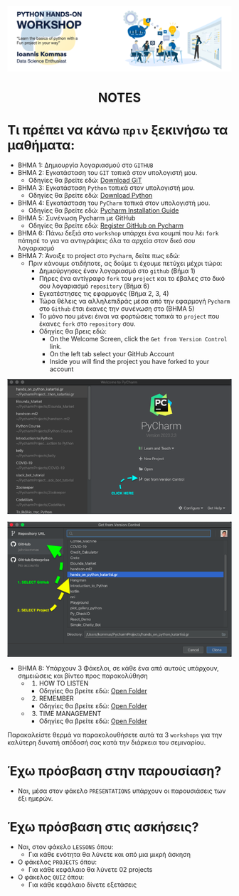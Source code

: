 <p align="center">
<img src="https://github.com/johnkommas/hands_on_python_katartisi.gr/blob/master/docs/img/logo.png?raw=true" width="800"/>
</p>
<h1 align="center">NOTES</h1>

# Τι πρέπει να κάνω `πριν` ξεκινήσω τα μαθήματα:
- ΒΗΜΑ 1: Δημιουργία λογαριασμού στο `GITHUB` 
- ΒΗΜΑ 2: Εγκατάσταση του `GIT` τοπικά στον υπολογιστή μου.
    - Οδηγίες θα βρείτε εδώ: <a href="https://git-scm.com/downloads">Download GiT</a>
- ΒΗΜΑ 3: Εγκατάσταση `Python` τοπικά στον υπολογιστή μου.
    - Οδηγίες θα βρείτε εδώ: <a href="https://www.python.org/downloads/">Download Python</a>
- ΒΗΜΑ 4: Εγκατάσταση του `PyCharm` τοπικά στον υπολογιστή μου.
    - Οδηγίες θα βρείτε εδώ: <a href="https://www.jetbrains.com/help/pycharm/installation-guide.html">Pycharm Installation Guide</a> 
- ΒΗΜΑ 5: Συνένωση Pycharm με GitHub
    - Οδηγίες θα βρείτε εδώ: <a href="https://www.jetbrains.com/help/pycharm/github.html">Register GitHub on Pycharm</a>
- ΒΗΜΑ 6: Πάνω δεξιά στο `workshop` υπάρχει ένα κουμπί που λέι `fork` πάτησέ το για να αντιγράψεις όλα τα αρχεία στον δικό σου λογαριασμό
- ΒΗΜΑ 7: Άνοιξε το project στο `Pycharm`, δείτε πως εδώ:
    - Πριν κάνουμε οτιδήποτε, ας δούμε τι έχουμε πετύχει μέχρι τώρα:
        - Δημιούργησες έναν λογαριασμό στο `github` (Βήμα 1)
        - Πήρες ένα αντίγραφο `fork` του `project` και το έβαλες στο δικό σου λογαριασμό `repository` (Βήμα 6)
        - Εγκατέστησες τις εφαρμογές (Βήμα 2, 3, 4)
        - Τώρα θέλεις να αλληλεπιδράς μέσα από την εφαρμογή `Pycharm` στο `Github` έτσι έκανες την συνένωση στο (ΒΗΜΑ 5)
        - Το μόνο που μένει έιναι να φορτώσεις τοπικά το  `project` που έκανες `fork` στο `repository` σου.
        - Οδηγίες θα βρεις εδώ:
            - On the Welcome Screen, click the `Get from Version Control` link.
            - On the left tab select your GitHub Account
            - Inside you will find the project you have forked to your account
<p align="center">
<img src="https://github.com/johnkommas/hands_on_python_katartisi.gr/blob/master/docs/img/1.png?raw=true" width="800"/>
</p>
<p align="center">
<img src="https://github.com/johnkommas/hands_on_python_katartisi.gr/blob/master/docs/img/2.png?raw=true" width="800"/>
</p>           
    
- ΒΗΜΑ 8: Υπάρχουν 3 Φάκελοι, σε κάθε ένα από αυτούς υπάρχουν, σημειώσεις και βίντεο προς παρακολύθηση
    - 01. HOW TO LISTEN
        - Οδηγίες θα βρείτε εδώ: <a href="01. HOW TO LISTEN/">Open Folder</a>
    - 02. REMEMBER
        - Οδηγίες θα βρείτε εδώ: <a href="02. REMEMBER">Open Folder</a>
    - 03. TIME MANAGEMENT
        - Οδηγίες θα βρείτε εδώ: <a href="03. TIME MANAGEMENT">Open Folder</a>
    
Παρακαλείστε θερμά να παρακολουθήσετε αυτά τα 3 `workshops` για την καλύτερη δυνατή απόδοσή σας κατά την διάρκεια του σεμιναρίου. 


# Έχω πρόσβαση στην παρουσίαση?

- Ναι, μέσα στον φάκελο `PRESENTATIONS` υπάρχουν οι παρουσιάσεις των έξι ημερών.


# Έχω πρόσβαση στις ασκήσεις?

- Ναι, στον φάκελο `LESSONS` όπου:
    - Για  κάθε ενότητα θα λύνετε και από μια μικρή άσκηση
- Ο φάκελος `PROJECTS` όπου:
    - Για κάθε κεφάλαιο θα λύνετε 02 projects
- Ο φάκελος `QUIZ` όπου:
    - Για κάθε κεφάλαιο δίνετε εξετάσεις
